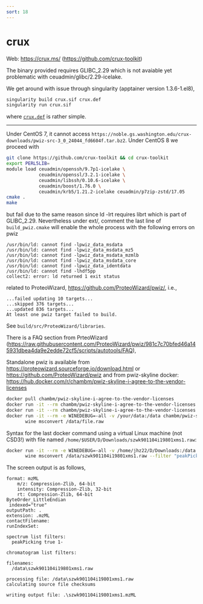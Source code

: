 ```yaml
---
sort: 18
---
```


# crux

Web: <https://crux.ms/> (<https://github.com/crux-toolkit>)

The binary provided requires GLIBC_2.29 which is not avaiable yet problematic with ceuadmin/glibc/2.29-icelake.

We get around with issue through singularity (apptainer version 1.3.6-1.el8),

```bash
singularity build crux.sif crux.def
singularity run crux.sif
```

where [`crux.def`](files/crux.def) is rather simple.

---

Under CentOS 7, it cannot access `https://noble.gs.washington.edu/crux-downloads/pwiz-src-3_0_24044_fd6604f.tar.bz2`.
Under CentOS 8 we proceed with

```bash
git clone https://github.com/crux-toolkit && cd crux-toolkit
export PERL5LIB=
module load ceuadmin/openssh/9.7p1-icelake \
            ceuadmin/openssl/3.2.1-icelake \
            ceuadmin/libssh/0.10.6-icelake \
            ceuadmin/boost/1.76.0 \
            ceuadmin/krb5/1.21.2-icelake ceuadmin/p7zip-zstd/17.05
cmake .
make
```

but fail due to the same reason since ld -lrt requires librt which is part of GLIBC_2.29. Nevertheless under ext/,
comment the last line of `build_pwiz.cmake` will enable the whole process with the following errors on pwiz

```
/usr/bin/ld: cannot find -lpwiz_data_msdata
/usr/bin/ld: cannot find -lpwiz_data_msdata_mz5
/usr/bin/ld: cannot find -lpwiz_data_msdata_mzmlb
/usr/bin/ld: cannot find -lpwiz_data_msdata_core
/usr/bin/ld: cannot find -lpwiz_data_identdata
/usr/bin/ld: cannot find -lhdf5pp
collect2: error: ld returned 1 exit status
```

related to ProteoWizard, <https://github.com/ProteoWizard/pwiz/>, i.e.,

```
...failed updating 10 targets...
...skipped 376 targets...
...updated 836 targets...
At least one pwiz target failed to build.
```

See `build/src/ProteoWizard/libraries`.

There is a FAQ section from PrteoWizard (<https://raw.githubusercontent.com/ProteoWizard/pwiz/981c7c70bfed46a145931dbea4da9e2edde72cf5/scripts/autotools/FAQ>),

Standalone pwiz is available from <https://proteowizard.sourceforge.io/download.html> or <https://github.com/ProteoWizard/pwiz> and from pwiz-skyline docker: <https://hub.docker.com/r/chambm/pwiz-skyline-i-agree-to-the-vendor-licenses>

```bash
docker pull chambm/pwiz-skyline-i-agree-to-the-vendor-licenses
docker run -it --rm chambm/pwiz-skyline-i-agree-to-the-vendor-licenses wine msconvert --help
docker run -it --rm chambm/pwiz-skyline-i-agree-to-the-vendor-licenses wine SkylineCmd --help
docker run -it --rm -e WINEDEBUG=-all -v /your/data:/data chambm/pwiz-skyline-i-agree-to-the-vendor-licenses \
       wine msconvert /data/file.raw
```

Syntax for the last docker command using a virtual Linux machine (not CSD3!) with file named `/home/$USER/D/Downloads/szwk901104i19801xms1.raw`:

```bash
docker run -it --rm -e WINEDEBUG=-all -v /home/jhz22/D/Downloads:/data chambm/pwiz-skyline-i-agree-to-the-vendor-licenses \
       wine msconvert /data/szwk901104i19801xms1.raw --filter "peakPicking true 1-"
```

The screen output is as follows,

```
format: mzML
    m/z: Compression-Zlib, 64-bit
    intensity: Compression-Zlib, 32-bit
    rt: Compression-Zlib, 64-bit
ByteOrder_LittleEndian
 indexed="true"
outputPath: .
extension: .mzML
contactFilename:
runIndexSet:

spectrum list filters:
  peakPicking true 1-

chromatogram list filters:

filenames:
  /data\szwk901104i19801xms1.raw

processing file: /data\szwk901104i19801xms1.raw
calculating source file checksums

writing output file: .\szwk901104i19801xms1.mzML
```
